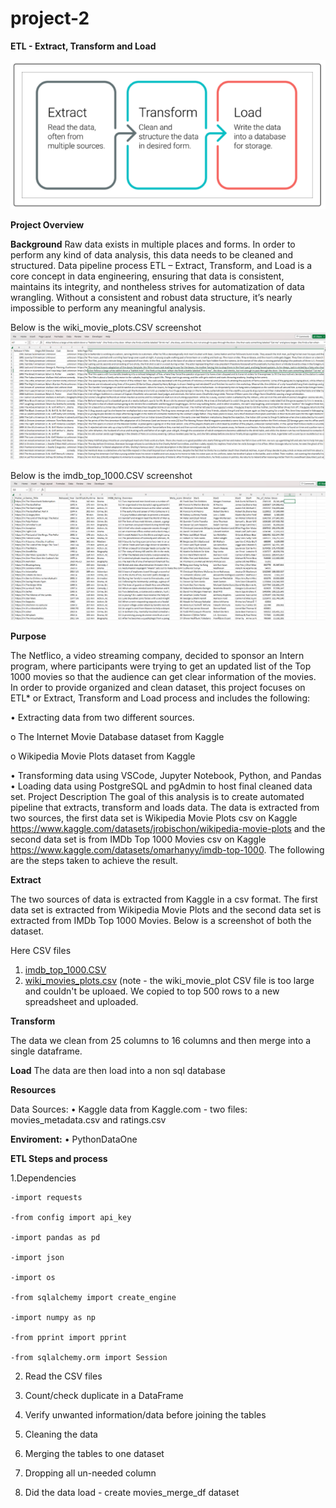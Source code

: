 # project-2

**ETL - Extract, Transform and Load**

![This is an image](https://github.com/cjallow01/project-2/blob/main/ETL.PNG)

**Project Overview**

**Background**
Raw data exists in multiple places and forms. In order to perform any kind of data analysis, this data needs to be cleaned and structured. Data pipeline process ETL – Extract, Transform, and Load is a core concept in data engineering, ensuring that data is consistent, maintains its integrity, and nontheless strives for automatization of data wrangling. Without a consistent and robust data structure, it’s nearly impossible to perform any meaningful analysis.

Below is the wiki_movie_plots.CSV screenshot ![This is an image](https://github.com/cjallow01/project-2/blob/main/Wiki%20Screenshot.png)

Below is the imdb_top_1000.CSV screenshot ![This is an image](https://github.com/cjallow01/project-2/blob/main/IMDb%20Screen%20sh%20ot.png)

**Purpose**

The Netflico, a video streaming company, decided to sponsor an Intern program, where participants were trying to get an updated list of the Top 1000 movies so that the audience can get clear information of the movies. In order to provide organized and clean dataset, this project focuses on ETL* or Extract, Transform and Load process and includes the following:

•	Extracting data from two different sources.

  o	The Internet Movie Database dataset from Kaggle
  
  o	Wikipedia Movie Plots dataset from Kaggle
  
•	Transforming data using VSCode, Jupyter Notebook, Python, and Pandas 
•	Loading data using PostgreSQL and pgAdmin to host final cleaned data set.
Project Description
The goal of this analysis is to create automated pipeline that extracts, transform and loads data. The data is extracted from two sources, the first data set is Wikipedia Movie Plots csv on Kaggle https://www.kaggle.com/datasets/jrobischon/wikipedia-movie-plots and the second data set is from IMDb Top 1000 Movies csv on Kaggle https://www.kaggle.com/datasets/omarhanyy/imdb-top-1000. 
The following are the steps taken to achieve the result.

**Extract** 

The two sources of data is extracted from Kaggle in a csv format. The first data set is extracted from Wikipedia Movie Plots and the second data set is extracted from IMDb Top 1000 Movies. Below is a screenshot of both the dataset.

Here CSV files
 1. [imdb_top_1000.CSV](https://github.com/cjallow01/project-2/blob/main/imdb_top_1000.csv)
 2. [wiki_movies_plots.csv](https://github.com/cjallow01/project-2/blob/main/wiki_movie_plots(small%20file).xlsx)
 (note - the wiki_movie_plot CSV file is too large and couldn't be uploaed. We copied to top 500 rows to a new spreadsheet and uploaded.  

**Transform**

The data we clean from 25 columns to 16 columns and then merge into a single dataframe.

**Load**
The data are then load into a non sql database

**Resources**

Data Sources:
•	Kaggle data from Kaggle.com - two files: movies_metadata.csv and ratings.csv

**Enviroment:**
•	PythonDataOne

**ETL Steps and process**

1.Dependencies

    -import requests
   
    -from config import api_key
    
    -import pandas as pd
   
    -import json
    
    -import os
    
    -from sqlalchemy import create_engine
    
    -import numpy as np
    
    -from pprint import pprint 
    
    -from sqlalchemy.orm import Session

2. Read the CSV files

3. Count/check duplicate in a DataFrame

4. Verify unwanted information/data before joining the tables

5. Cleaning the data

6. Merging the tables to one dataset

7. Dropping all un-needed column

8. Did the data load - create movies_merge_df dataset
